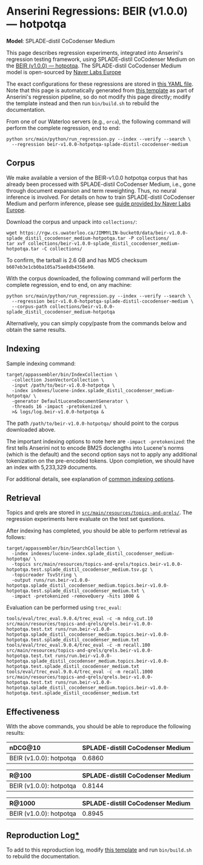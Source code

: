 # Anserini Regressions: BEIR (v1.0.0) &mdash; hotpotqa

**Model**: SPLADE-distil CoCodenser Medium

This page describes regression experiments, integrated into Anserini's regression testing framework, using SPLADE-distil CoCodenser Medium on the [BEIR (v1.0.0) &mdash; hotpotqa](http://beir.ai/).
The SPLADE-distil CoCodenser Medium model is open-sourced by [Naver Labs Europe](https://europe.naverlabs.com/research/machine-learning-and-optimization/splade-models)

The exact configurations for these regressions are stored in [this YAML file](../src/main/resources/regression/beir-v1.0.0-hotpotqa-splade-distil-cocodenser-medium.yaml).
Note that this page is automatically generated from [this template](../src/main/resources/docgen/templates/beir-v1.0.0-hotpotqa-splade-distil-cocodenser-medium.template) as part of Anserini's regression pipeline, so do not modify this page directly; modify the template instead and then run `bin/build.sh` to rebuild the documentation.

From one of our Waterloo servers (e.g., `orca`), the following command will perform the complete regression, end to end:

```
python src/main/python/run_regression.py --index --verify --search \
  --regression beir-v1.0.0-hotpotqa-splade-distil-cocodenser-medium
```

## Corpus

We make available a version of the BEIR-v1.0.0 hotpotqa corpus that has already been processed with SPLADE-distil CoCodenser Medium, i.e., gone through document expansion and term reweighting.
Thus, no neural inference is involved.
For details on how to train SPLADE-distil CoCodenser Medium and perform inference, please see [guide provided by Naver Labs Europe](https://github.com/naver/splade/tree/main/anserini_evaluation).

Download the corpus and unpack into `collections/`:

```
wget https://rgw.cs.uwaterloo.ca/JIMMYLIN-bucket0/data/beir-v1.0.0-splade_distil_cocodenser_medium-hotpotqa.tar -P collections/
tar xvf collections/beir-v1.0.0-splade_distil_cocodenser_medium-hotpotqa.tar -C collections/
```

To confirm, the tarball is 2.6 GB and has MD5 checksum `b607eb3e1cb0ba105a75ae8db4356e90`.

With the corpus downloaded, the following command will perform the complete regression, end to end, on any machine:

```
python src/main/python/run_regression.py --index --verify --search \
  --regression beir-v1.0.0-hotpotqa-splade-distil-cocodenser-medium \
  --corpus-path collections/beir-v1.0.0-splade_distil_cocodenser_medium-hotpotqa
```

Alternatively, you can simply copy/paste from the commands below and obtain the same results.

## Indexing

Sample indexing command:

```
target/appassembler/bin/IndexCollection \
  -collection JsonVectorCollection \
  -input /path/to/beir-v1.0.0-hotpotqa \
  -index indexes/lucene-index.splade_distil_cocodenser_medium-hotpotqa/ \
  -generator DefaultLuceneDocumentGenerator \
  -threads 16 -impact -pretokenized \
  >& logs/log.beir-v1.0.0-hotpotqa &
```

The path `/path/to/beir-v1.0.0-hotpotqa/` should point to the corpus downloaded above.

The important indexing options to note here are `-impact -pretokenized`: the first tells Anserini not to encode BM25 doclengths into Lucene's norms (which is the default) and the second option says not to apply any additional tokenization on the pre-encoded tokens.
Upon completion, we should have an index with 5,233,329 documents.

For additional details, see explanation of [common indexing options](common-indexing-options.md).

## Retrieval

Topics and qrels are stored in [`src/main/resources/topics-and-qrels/`](../src/main/resources/topics-and-qrels/).
The regression experiments here evaluate on the test set questions.

After indexing has completed, you should be able to perform retrieval as follows:

```
target/appassembler/bin/SearchCollection \
  -index indexes/lucene-index.splade_distil_cocodenser_medium-hotpotqa/ \
  -topics src/main/resources/topics-and-qrels/topics.beir-v1.0.0-hotpotqa.test.splade_distil_cocodenser_medium.tsv.gz \
  -topicreader TsvString \
  -output runs/run.beir-v1.0.0-hotpotqa.splade_distil_cocodenser_medium.topics.beir-v1.0.0-hotpotqa.test.splade_distil_cocodenser_medium.txt \
  -impact -pretokenized -removeQuery -hits 1000 &
```

Evaluation can be performed using `trec_eval`:

```
tools/eval/trec_eval.9.0.4/trec_eval -c -m ndcg_cut.10 src/main/resources/topics-and-qrels/qrels.beir-v1.0.0-hotpotqa.test.txt runs/run.beir-v1.0.0-hotpotqa.splade_distil_cocodenser_medium.topics.beir-v1.0.0-hotpotqa.test.splade_distil_cocodenser_medium.txt
tools/eval/trec_eval.9.0.4/trec_eval -c -m recall.100 src/main/resources/topics-and-qrels/qrels.beir-v1.0.0-hotpotqa.test.txt runs/run.beir-v1.0.0-hotpotqa.splade_distil_cocodenser_medium.topics.beir-v1.0.0-hotpotqa.test.splade_distil_cocodenser_medium.txt
tools/eval/trec_eval.9.0.4/trec_eval -c -m recall.1000 src/main/resources/topics-and-qrels/qrels.beir-v1.0.0-hotpotqa.test.txt runs/run.beir-v1.0.0-hotpotqa.splade_distil_cocodenser_medium.topics.beir-v1.0.0-hotpotqa.test.splade_distil_cocodenser_medium.txt
```

## Effectiveness

With the above commands, you should be able to reproduce the following results:

| nDCG@10                                                                                                      | SPLADE-distill CoCodenser Medium|
|:-------------------------------------------------------------------------------------------------------------|-----------|
| BEIR (v1.0.0): hotpotqa                                                                                      | 0.6860    |


| R@100                                                                                                        | SPLADE-distill CoCodenser Medium|
|:-------------------------------------------------------------------------------------------------------------|-----------|
| BEIR (v1.0.0): hotpotqa                                                                                      | 0.8144    |


| R@1000                                                                                                       | SPLADE-distill CoCodenser Medium|
|:-------------------------------------------------------------------------------------------------------------|-----------|
| BEIR (v1.0.0): hotpotqa                                                                                      | 0.8945    |


## Reproduction Log[*](reproducibility.md)

To add to this reproduction log, modify [this template](../src/main/resources/docgen/templates/beir-v1.0.0-hotpotqa-splade-distil-cocodenser-medium.template) and run `bin/build.sh` to rebuild the documentation.
